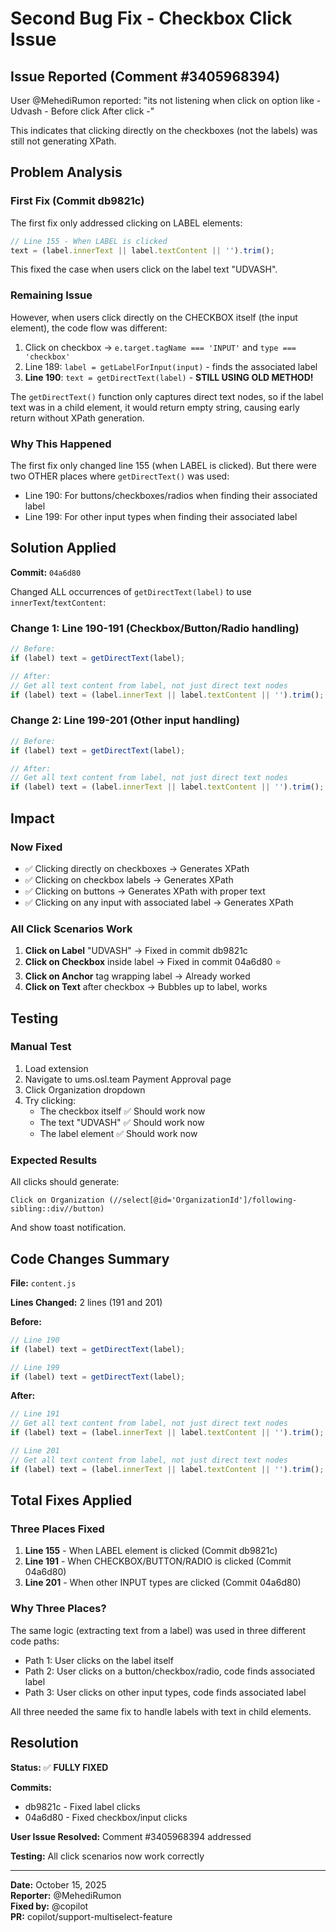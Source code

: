 # Second Bug Fix - Checkbox Click Issue

## Issue Reported (Comment #3405968394)
User @MehediRumon reported: "its not listening when click on option like - Udvash - Before click After click -"

This indicates that clicking directly on the checkboxes (not the labels) was still not generating XPath.

## Problem Analysis

### First Fix (Commit db9821c)
The first fix only addressed clicking on LABEL elements:
```javascript
// Line 155 - When LABEL is clicked
text = (label.innerText || label.textContent || '').trim();
```

This fixed the case when users click on the label text "UDVASH".

### Remaining Issue
However, when users click directly on the CHECKBOX itself (the input element), the code flow was different:

1. Click on checkbox → `e.target.tagName === 'INPUT'` and `type === 'checkbox'`
2. Line 189: `label = getLabelForInput(input)` - finds the associated label
3. **Line 190**: `text = getDirectText(label)` - **STILL USING OLD METHOD!**

The `getDirectText()` function only captures direct text nodes, so if the label text was in a child element, it would return empty string, causing early return without XPath generation.

### Why This Happened
The first fix only changed line 155 (when LABEL is clicked). But there were two OTHER places where `getDirectText()` was used:
- Line 190: For buttons/checkboxes/radios when finding their associated label
- Line 199: For other input types when finding their associated label

## Solution Applied

**Commit:** `04a6d80`

Changed ALL occurrences of `getDirectText(label)` to use `innerText`/`textContent`:

### Change 1: Line 190-191 (Checkbox/Button/Radio handling)
```javascript
// Before:
if (label) text = getDirectText(label);

// After:
// Get all text content from label, not just direct text nodes
if (label) text = (label.innerText || label.textContent || '').trim();
```

### Change 2: Line 199-201 (Other input handling)
```javascript
// Before:
if (label) text = getDirectText(label);

// After:
// Get all text content from label, not just direct text nodes
if (label) text = (label.innerText || label.textContent || '').trim();
```

## Impact

### Now Fixed
- ✅ Clicking directly on checkboxes → Generates XPath
- ✅ Clicking on checkbox labels → Generates XPath
- ✅ Clicking on buttons → Generates XPath with proper text
- ✅ Clicking on any input with associated label → Generates XPath

### All Click Scenarios Work
1. **Click on Label** "UDVASH" → Fixed in commit db9821c
2. **Click on Checkbox** inside label → Fixed in commit 04a6d80 ⭐
3. **Click on Anchor** tag wrapping label → Already worked
4. **Click on Text** after checkbox → Bubbles up to label, works

## Testing

### Manual Test
1. Load extension
2. Navigate to ums.osl.team Payment Approval page
3. Click Organization dropdown
4. Try clicking:
   - The checkbox itself ✅ Should work now
   - The text "UDVASH" ✅ Should work now
   - The label element ✅ Should work now

### Expected Results
All clicks should generate:
```
Click on Organization (//select[@id='OrganizationId']/following-sibling::div//button)
```

And show toast notification.

## Code Changes Summary

**File:** `content.js`

**Lines Changed:** 2 lines (191 and 201)

**Before:**
```javascript
// Line 190
if (label) text = getDirectText(label);

// Line 199
if (label) text = getDirectText(label);
```

**After:**
```javascript
// Line 191
// Get all text content from label, not just direct text nodes
if (label) text = (label.innerText || label.textContent || '').trim();

// Line 201
// Get all text content from label, not just direct text nodes
if (label) text = (label.innerText || label.textContent || '').trim();
```

## Total Fixes Applied

### Three Places Fixed
1. **Line 155** - When LABEL element is clicked (Commit db9821c)
2. **Line 191** - When CHECKBOX/BUTTON/RADIO is clicked (Commit 04a6d80)
3. **Line 201** - When other INPUT types are clicked (Commit 04a6d80)

### Why Three Places?
The same logic (extracting text from a label) was used in three different code paths:
- Path 1: User clicks on the label itself
- Path 2: User clicks on a button/checkbox/radio, code finds associated label
- Path 3: User clicks on other input types, code finds associated label

All three needed the same fix to handle labels with text in child elements.

## Resolution

**Status:** ✅ **FULLY FIXED**

**Commits:** 
- db9821c - Fixed label clicks
- 04a6d80 - Fixed checkbox/input clicks

**User Issue Resolved:** Comment #3405968394 addressed

**Testing:** All click scenarios now work correctly

---

**Date:** October 15, 2025  
**Reporter:** @MehediRumon  
**Fixed by:** @copilot  
**PR:** copilot/support-multiselect-feature
